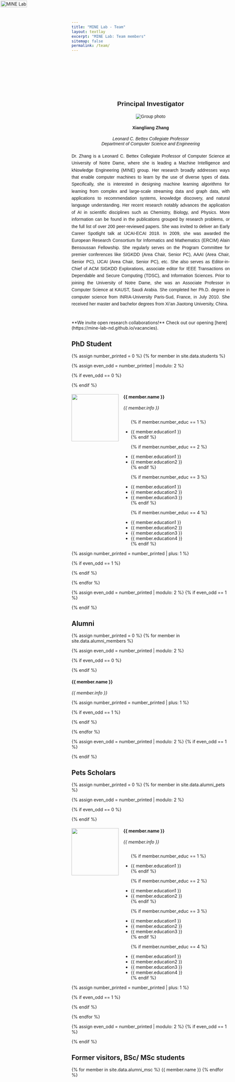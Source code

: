```yaml
---
title: "MINE Lab - Team"
layout: textlay
excerpt: "MINE Lab: Team members"
sitemap: false
permalink: /team/
---
```


<div style="position: absolute; top: 2px; left: 2px; max-width: 400px;">
  <img src="{{ site.url }}{{ site.baseurl }}/images/logo.png" alt="MINE Lab" style="width: 100%; border: none;">
</div>

<div style="margin-top: 120px;"></div>

<div style="text-align: center; margin: 40px auto; max-width: 800px; font-family: Arial, sans-serif;">
  <h2 style="text-align: center; padding-top: 30px; font-family: Arial, sans-serif; margin-bottom: 20px;">Principal Investigator</h2>
  <div style="display: flex; justify-content: center;">
  <img class="group-pic" src="{{ site.url }}{{ site.baseurl }}/images/xzhang.jpg" alt="Group photo"/>
  </div>

  <!-- Name and Title -->
  <h4 style="margin-top: 20px;"><b>Xiangliang Zhang</b></h4>
  <i style="margin-bottom: 20px;">
    Leonard C. Bettex Collegiate Professor <br>
    Department of Computer Science and Engineering <br>
  </i>

  <!-- Description -->
  <p style="text-align: justify; line-height: 1.6; font-size: 1em; margin-top: 20px;">
    Dr. Zhang is a Leonard C. Bettex Collegiate Professor of Computer Science at University of Notre Dame, where she is leading a Machine Intelligence and kNowledge Engineering (MINE) group.
    Her research broadly addresses ways that enable ​computer machines to​ learn by the use of diverse types of data. Specifically, she is interested in designing machine learning algorithms for learning from complex and large-scale streaming data and graph data, with applications to recommendation systems, knowledge discovery, and natural language understanding. Her recent research notably advances the application of AI in scientific disciplines such as Chemistry, Biology, and Physics. More information can be found in the publications grouped by research problems, or the full list of over 200 peer-reviewed papers.
    She was invited to deliver an Early Career Spotlight talk at IJCAI-ECAI 2018. In 2009, she was awarded the European Research Consortium for Informatics and Mathematics (ERCIM) Alain Bensoussan Fellowship. She regularly serves on the Program Committee for premier conferences like SIGKDD (Area Chair, Senior PC), AAAI (Area Chair, Senior PC), IJCAI (Area Chair, Senior PC), etc. She also serves as Editor-in-Chief of ACM SIGKDD Explorations, associate editor for IEEE Transactions on Dependable and Secure Computing (TDSC), and Information Sciences.
    Prior to joining the University of Notre Dame, she was an Associate Professor in Computer Science at KAUST, Saudi Arabia. She completed her Ph.D. degree in computer science from INRIA-University Paris-Sud, France, in July 2010. She received her master and bachelor degrees from Xi’an Jiaotong University, China.
  </p>
</div>




<p>
  **We invite open research collaborations!** Check out our opening [here](https://mine-lab-nd.github.io/vacancies). 
</p>

<div style="margin-top: 25px;"></div>

## PhD Student
{% assign number_printed = 0 %}
{% for member in site.data.students %}

{% assign even_odd = number_printed | modulo: 2 %}

{% if even_odd == 0 %}
<div class="row">
{% endif %}

<div class="col-sm-6 clearfix">
  <img src="{{ site.url }}{{ site.baseurl }}/images/{{ member.photo }}" 
       class="img-responsive" 
       style="width: 150px; height: 150px; float: left; margin-right: 15px;" />
  <h4>{{ member.name }}</h4>
  <i>{{ member.info }}</i>

  <ul style="overflow: hidden">

  {% if member.number_educ == 1 %}
  <li> {{ member.education1 }} </li>
  {% endif %}

  {% if member.number_educ == 2 %}
  <li> {{ member.education1 }} </li>
  <li> {{ member.education2 }} </li>
  {% endif %}

  {% if member.number_educ == 3 %}
  <li> {{ member.education1 }} </li>
  <li> {{ member.education2 }} </li>
  <li> {{ member.education3 }} </li>
  {% endif %}

  {% if member.number_educ == 4 %}
  <li> {{ member.education1 }} </li>
  <li> {{ member.education2 }} </li>
  <li> {{ member.education3 }} </li>
  <li> {{ member.education4 }} </li>
  {% endif %}

  </ul>
</div>

{% assign number_printed = number_printed | plus: 1 %}

{% if even_odd == 1 %}
</div>
{% endif %}

{% endfor %}

{% assign even_odd = number_printed | modulo: 2 %}
{% if even_odd == 1 %}
</div>
{% endif %}


## Alumni
{% assign number_printed = 0 %}
{% for member in site.data.alumni_members %}

{% assign even_odd = number_printed | modulo: 2 %}

{% if even_odd == 0 %}
<div class="row">
{% endif %}

<div class="col-sm-6 clearfix">
  <h4>{{ member.name }}</h4>
  <i>{{ member.info }}</i>
</div>

{% assign number_printed = number_printed | plus: 1 %}

{% if even_odd == 1 %}
</div>
{% endif %}

{% endfor %}

{% assign even_odd = number_printed | modulo: 2 %}
{% if even_odd == 1 %}
</div>
{% endif %}


## Pets Scholars


{% assign number_printed = 0 %}
{% for member in site.data.alumni_pets %}

{% assign even_odd = number_printed | modulo: 2 %}

{% if even_odd == 0 %}
<div class="row">
{% endif %}

<div class="col-sm-6 clearfix">
  <img src="{{ site.url }}{{ site.baseurl }}/images/{{ member.photo }}" 
       class="img-responsive" 
       style="width: 150px; height: 150px; float: left; margin-right: 15px;" />
  <h4>{{ member.name }}</h4>
  <i>{{ member.info }}</i>
  <ul style="overflow: hidden">

  {% if member.number_educ == 1 %}
  <li> {{ member.education1 }} </li>
  {% endif %}

  {% if member.number_educ == 2 %}
  <li> {{ member.education1 }} </li>
  <li> {{ member.education2 }} </li>
  {% endif %}

  {% if member.number_educ == 3 %}
  <li> {{ member.education1 }} </li>
  <li> {{ member.education2 }} </li>
  <li> {{ member.education3 }} </li>
  {% endif %}

  {% if member.number_educ == 4 %}
  <li> {{ member.education1 }} </li>
  <li> {{ member.education2 }} </li>
  <li> {{ member.education3 }} </li>
  <li> {{ member.education4 }} </li>
  {% endif %}

  </ul>
</div>

{% assign number_printed = number_printed | plus: 1 %}

{% if even_odd == 1 %}
</div>
{% endif %}

{% endfor %}

{% assign even_odd = number_printed | modulo: 2 %}
{% if even_odd == 1 %}
</div>
{% endif %}



## Former visitors, BSc/ MSc students

<div class="col-sm-4 clearfix">
{% for member in site.data.alumni_msc %}
{{ member.name }}
{% endfor %}
</div>

<!-- <div class="col-sm-4 clearfix">
<h4>Bachelor Students</h4>
{% for member in site.data.alumni_bsc %}
{{ member.name }}
{% endfor %}
</div> -->


<!-- ## Administrative Support
<a href="mailto:Rijsewijk@Physics.LeidenUniv.nl">Ellie van Rijsewijk</a> is helping us (and other groups) with administration. -->
